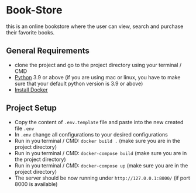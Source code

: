 # Book-Store
this is an online bookstore where the user can view, search and purchase their favorite books.

## General Requirements
* clone the project and go to the project directory using your terminal / CMD
* [Python](https://www.python.org/downloads/) 3.9 or above (if you are using mac or linux, you have to make sure that your default python version is 3.9 or above)
* [Install Docker](https://docs.docker.com/get-docker/)

## Project Setup
* Copy the content of `.env.template` file and paste into the new created file `.env`
* In `.env` change all configurations to your desired configurations
* Run in you terminal / CMD: `docker build .` (make sure you are in the project directory)
* Run in you terminal / CMD: `docker-compose build` (make sure you are in the project directory)
* Run in you terminal / CMD: `docker-compose up` (make sure you are in the project directory)
* The server should be now running under `http://127.0.0.1:8000/` (if port 8000 is available)

